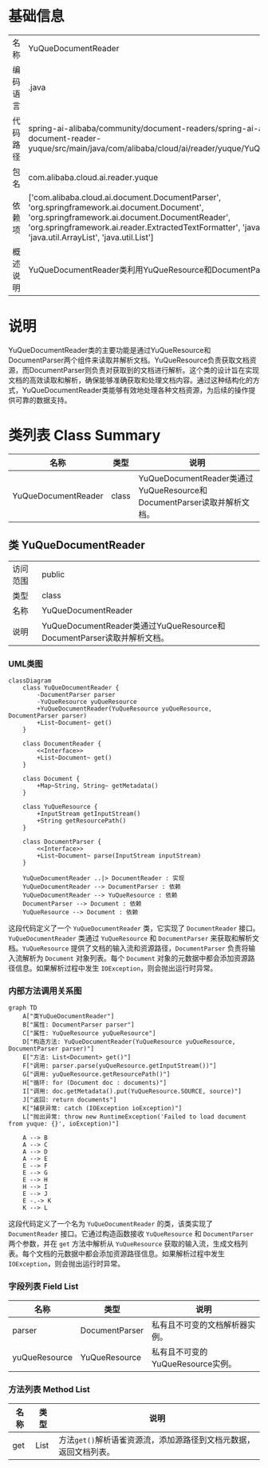 # 基础信息

|      |      |
|------|------|
| 名称 | YuQueDocumentReader |
| 编码语言 | .java |
| 代码路径 | spring-ai-alibaba/community/document-readers/spring-ai-alibaba-starter-document-reader-yuque/src/main/java/com/alibaba/cloud/ai/reader/yuque/YuQueDocumentReader.java |
| 包名 | com.alibaba.cloud.ai.reader.yuque |
| 依赖项 | ['com.alibaba.cloud.ai.document.DocumentParser', 'org.springframework.ai.document.Document', 'org.springframework.ai.document.DocumentReader', 'org.springframework.ai.reader.ExtractedTextFormatter', 'java.io.IOException', 'java.util.ArrayList', 'java.util.List'] |
| 概述说明 | YuQueDocumentReader类利用YuQueResource和DocumentParser读取解析文档。 |

# 说明

YuQueDocumentReader类的主要功能是通过YuQueResource和DocumentParser两个组件来读取并解析文档。YuQueResource负责获取文档资源，而DocumentParser则负责对获取到的文档进行解析。这个类的设计旨在实现文档的高效读取和解析，确保能够准确获取和处理文档内容。通过这种结构化的方式，YuQueDocumentReader类能够有效地处理各种文档资源，为后续的操作提供可靠的数据支持。

# 类列表 Class Summary

| 名称   | 类型  | 说明 |
|-------|------|-------------|
| YuQueDocumentReader | class | YuQueDocumentReader类通过YuQueResource和DocumentParser读取并解析文档。 |



## 类 YuQueDocumentReader

|      |      |
|------|------|
| 访问范围 | public |
| 类型 | class |
| 名称 | YuQueDocumentReader |
| 说明 | YuQueDocumentReader类通过YuQueResource和DocumentParser读取并解析文档。 |


### UML类图

```mermaid
classDiagram
    class YuQueDocumentReader {
        -DocumentParser parser
        -YuQueResource yuQueResource
        +YuQueDocumentReader(YuQueResource yuQueResource, DocumentParser parser)
        +List~Document~ get()
    }

    class DocumentReader {
        <<Interface>>
        +List~Document~ get()
    }

    class Document {
        +Map~String, String~ getMetadata()
    }

    class YuQueResource {
        +InputStream getInputStream()
        +String getResourcePath()
    }

    class DocumentParser {
        <<Interface>>
        +List~Document~ parse(InputStream inputStream)
    }

    YuQueDocumentReader ..|> DocumentReader : 实现
    YuQueDocumentReader --> DocumentParser : 依赖
    YuQueDocumentReader --> YuQueResource : 依赖
    DocumentParser --> Document : 依赖
    YuQueResource --> Document : 依赖
```

这段代码定义了一个 `YuQueDocumentReader` 类，它实现了 `DocumentReader` 接口。`YuQueDocumentReader` 类通过 `YuQueResource` 和 `DocumentParser` 来获取和解析文档。`YuQueResource` 提供了文档的输入流和资源路径，`DocumentParser` 负责将输入流解析为 `Document` 对象列表。每个 `Document` 对象的元数据中都会添加资源路径信息。如果解析过程中发生 `IOException`，则会抛出运行时异常。


### 内部方法调用关系图

```mermaid
graph TD
    A["类YuQueDocumentReader"]
    B["属性: DocumentParser parser"]
    C["属性: YuQueResource yuQueResource"]
    D["构造方法: YuQueDocumentReader(YuQueResource yuQueResource, DocumentParser parser)"]
    E["方法: List<Document> get()"]
    F["调用: parser.parse(yuQueResource.getInputStream())"]
    G["调用: yuQueResource.getResourcePath()"]
    H["循环: for (Document doc : documents)"]
    I["调用: doc.getMetadata().put(YuQueResource.SOURCE, source)"]
    J["返回: return documents"]
    K["捕获异常: catch (IOException ioException)"]
    L["抛出异常: throw new RuntimeException('Failed to load document from yuque: {}', ioException)"]

    A --> B
    A --> C
    A --> D
    A --> E
    E --> F
    E --> G
    E --> H
    H --> I
    E --> J
    E -.-> K
    K --> L
```

这段代码定义了一个名为 `YuQueDocumentReader` 的类，该类实现了 `DocumentReader` 接口。它通过构造函数接收 `YuQueResource` 和 `DocumentParser` 两个参数，并在 `get` 方法中解析从 `YuQueResource` 获取的输入流，生成文档列表。每个文档的元数据中都会添加资源路径信息。如果解析过程中发生 `IOException`，则会抛出运行时异常。

### 字段列表 Field List

| 名称  | 类型  | 说明 |
|-------|-------|------|
| parser | DocumentParser | 私有且不可变的文档解析器实例。 |
| yuQueResource | YuQueResource | 私有且不可变的YuQueResource实例。 |

### 方法列表 Method List

| 名称  | 类型  | 说明 |
|-------|-------|------|
| get | List<Document> | 方法`get()`解析语雀资源流，添加源路径到文档元数据，返回文档列表。 |




